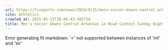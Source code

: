 ```yaml
---
url: https://fiusports.com/news/2024/9/15/mens-soccer-downs-central-arkansas-in-road-contest-sunday-night.aspx
site: Athletics
crawled_at: 2025-05-13T10:04:43.382724
title: Men's Soccer Downs Central Arkansas in Road Contest Sunday Night - FIU Athletics
---
```


Error generating fit markdown: '<' not supported between instances of 'int' and 'str'